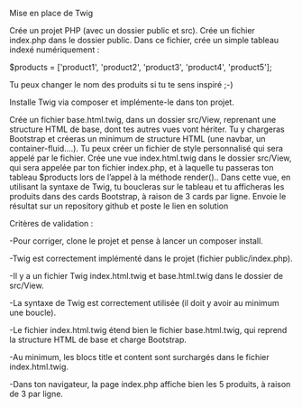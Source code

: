 Mise en place de Twig

Crée un projet PHP (avec un dossier public et src). Crée un fichier index.php dans le dossier public. 
Dans ce fichier, crée un simple tableau indexé numériquement :

$products = ['product1', 'product2', 'product3', 'product4', 'product5'];

Tu peux changer le nom des produits si tu te sens inspiré ;-)

Installe Twig via composer et implémente-le dans ton projet.

Crée un fichier base.html.twig, dans un dossier src/View, reprenant une structure HTML de base, dont tes autres vues vont hériter. Tu y chargeras Bootstrap et créeras un minimum de structure HTML (une navbar, un container-fluid....). Tu peux créer un fichier de style personnalisé qui sera appelé par le fichier.
Crée une vue index.html.twig dans le dossier src/View, qui sera appelée par ton fichier index.php, et à laquelle tu passeras ton tableau $products lors de l’appel à la méthode render()..
Dans cette vue, en utilisant la syntaxe de Twig, tu boucleras sur le tableau et tu afficheras les produits dans des cards Bootstrap, à raison de 3 cards par ligne.
Envoie le résultat sur un repository github et poste le lien en solution

Critères de validation :

-Pour corriger, clone le projet et pense à lancer un composer install.

-Twig est correctement implémenté dans le projet (fichier public/index.php).

-Il y a un fichier Twig index.html.twig et base.html.twig dans le dossier de src/View.

-La syntaxe de Twig est correctement utilisée (il doit y avoir au minimum une boucle).

-Le fichier index.html.twig étend bien le fichier base.html.twig, qui reprend la structure HTML de base et charge Bootstrap.

-Au minimum, les blocs title et content sont surchargés dans le fichier index.html.twig.

-Dans ton navigateur, la page index.php affiche bien les 5 produits, à raison de 3 par ligne.